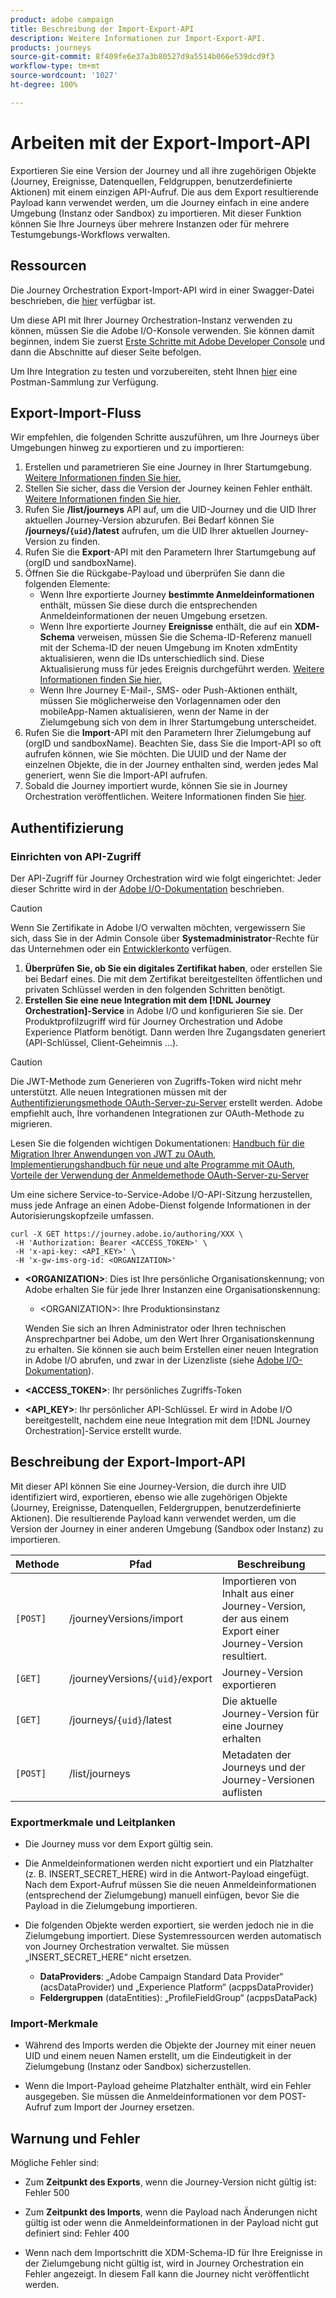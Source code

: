 ```yaml
---
product: adobe campaign
title: Beschreibung der Import-Export-API
description: Weitere Informationen zur Import-Export-API.
products: journeys
source-git-commit: 8f409fe6e37a3b80527d9a5514b066e539dcd9f3
workflow-type: tm+mt
source-wordcount: '1027'
ht-degree: 100%

---
```



# Arbeiten mit der Export-Import-API

Exportieren Sie eine Version der Journey und all ihre zugehörigen Objekte (Journey, Ereignisse, Datenquellen, Feldgruppen, benutzerdefinierte Aktionen) mit einem einzigen API-Aufruf. Die aus dem Export resultierende Payload kann verwendet werden, um die Journey einfach in eine andere Umgebung (Instanz oder Sandbox) zu importieren.
Mit dieser Funktion können Sie Ihre Journeys über mehrere Instanzen oder für mehrere Testumgebungs-Workflows verwalten.


## Ressourcen

Die Journey Orchestration Export-Import-API wird in einer Swagger-Datei beschrieben, die [hier](https://adobedocs.github.io/JourneyAPI/docs/) verfügbar ist.

Um diese API mit Ihrer Journey Orchestration-Instanz verwenden zu können, müssen Sie die Adobe I/O-Konsole verwenden. Sie können damit beginnen, indem Sie zuerst [Erste Schritte mit Adobe Developer Console](https://www.adobe.io/apis/experienceplatform/console/docs.html#!AdobeDocs/adobeio-console/master/getting-started.md) und dann die Abschnitte auf dieser Seite befolgen.

Um Ihre Integration zu testen und vorzubereiten, steht Ihnen [hier](https://raw.githubusercontent.com/AdobeDocs/JourneyAPI/master/postman-collections/Journey-Orchestration_Export-import-API_postman-collection.json) eine Postman-Sammlung zur Verfügung.


## Export-Import-Fluss

Wir empfehlen, die folgenden Schritte auszuführen, um Ihre Journeys über Umgebungen hinweg zu exportieren und zu importieren:

1. Erstellen und parametrieren Sie eine Journey in Ihrer Startumgebung. [Weitere Informationen finden Sie hier.](https://experienceleague.adobe.com/docs/journeys/using/building-journeys/about-journey-building/journey.html?lang=de)
1. Stellen Sie sicher, dass die Version der Journey keinen Fehler enthält. [Weitere Informationen finden Sie hier.](https://experienceleague.adobe.com/docs/journeys/using/building-journeys/testing-the-journey.html?lang=de)
1. Rufen Sie **/list/journeys** API auf, um die UID-Journey und die UID Ihrer aktuellen Journey-Version abzurufen. Bei Bedarf können Sie **/journeys/`{uid}`/latest** aufrufen, um die UID Ihrer aktuellen Journey-Version zu finden.
1. Rufen Sie die **Export**-API mit den Parametern Ihrer Startumgebung auf (orgID und sandboxName).
1. Öffnen Sie die Rückgabe-Payload und überprüfen Sie dann die folgenden Elemente:
   * Wenn Ihre exportierte Journey **bestimmte Anmeldeinformationen** enthält, müssen Sie diese durch die entsprechenden Anmeldeinformationen der neuen Umgebung ersetzen.
   * Wenn Ihre exportierte Journey **Ereignisse** enthält, die auf ein **XDM-Schema** verweisen, müssen Sie die Schema-ID-Referenz manuell mit der Schema-ID der neuen Umgebung im Knoten xdmEntity aktualisieren, wenn die IDs unterschiedlich sind. Diese Aktualisierung muss für jedes Ereignis durchgeführt werden. [Weitere Informationen finden Sie hier.](https://experienceleague.adobe.com/docs/journeys/using/events-journeys/experience-event-schema.html?lang=de)
   * Wenn Ihre Journey E-Mail-, SMS- oder Push-Aktionen enthält, müssen Sie möglicherweise den Vorlagennamen oder den mobileApp-Namen aktualisieren, wenn der Name in der Zielumgebung sich von dem in Ihrer Startumgebung unterscheidet.
1. Rufen Sie die **Import**-API mit den Parametern Ihrer Zielumgebung auf (orgID und sandboxName). Beachten Sie, dass Sie die Import-API so oft aufrufen können, wie Sie möchten. Die UUID und der Name der einzelnen Objekte, die in der Journey enthalten sind, werden jedes Mal generiert, wenn Sie die Import-API aufrufen.
1. Sobald die Journey importiert wurde, können Sie sie in Journey Orchestration veröffentlichen. Weitere Informationen finden Sie [hier](https://experienceleague.adobe.com/docs/journeys/using/building-journeys/publishing-the-journey.html?lang=de).


## Authentifizierung

### Einrichten von API-Zugriff

Der API-Zugriff für Journey Orchestration wird wie folgt eingerichtet: Jeder dieser Schritte wird in der [Adobe I/O-Dokumentation](https://www.adobe.io/authentication/auth-methods.html#!AdobeDocs/adobeio-auth/master/AuthenticationOverview/ServiceAccountIntegration.md) beschrieben.

>[!CAUTION]
>
>Wenn Sie Zertifikate in Adobe I/O verwalten möchten, vergewissern Sie sich, dass Sie in der Admin Console über <b>Systemadministrator</b>-Rechte für das Unternehmen oder ein [Entwicklerkonto](https://helpx.adobe.com/de/enterprise/using/manage-developers.html) verfügen.

1. **Überprüfen Sie, ob Sie ein digitales Zertifikat haben**, oder erstellen Sie bei Bedarf eines. Die mit dem Zertifikat bereitgestellten öffentlichen und privaten Schlüssel werden in den folgenden Schritten benötigt.
1. **Erstellen Sie eine neue Integration mit dem [!DNL Journey Orchestration]-Service** in Adobe I/O und konfigurieren Sie sie. Der Produktprofilzugriff wird für Journey Orchestration und Adobe Experience Platform benötigt. Dann werden Ihre Zugangsdaten generiert (API-Schlüssel, Client-Geheimnis …).

>[!CAUTION]
>
>Die JWT-Methode zum Generieren von Zugriffs-Token wird nicht mehr unterstützt. Alle neuen Integrationen müssen mit der [Authentifizierungsmethode OAuth-Server-zu-Server](https://experienceleague.adobe.com/docs/experience-platform/landing/platform-apis/api-authentication.html?lang=de#select-oauth-server-to-server) erstellt werden. Adobe empfiehlt auch, Ihre vorhandenen Integrationen zur OAuth-Methode zu migrieren.
>
>Lesen Sie die folgenden wichtigen Dokumentationen:
>[Handbuch für die Migration Ihrer Anwendungen von JWT zu OAuth](https://developer.adobe.com/developer-console/docs/guides/authentication/ServerToServerAuthentication/migration/),
>[Implementierungshandbuch für neue und alte Programme mit OAuth](https://developer.adobe.com/developer-console/docs/guides/authentication/ServerToServerAuthentication/implementation/),
>[Vorteile der Verwendung der Anmeldemethode OAuth-Server-zu-Server](https://developer.adobe.com/developer-console/docs/guides/authentication/ServerToServerAuthentication/migration/#why-oauth-server-to-server-credentials)


Um eine sichere Service-to-Service-Adobe I/O-API-Sitzung herzustellen, muss jede Anfrage an einen Adobe-Dienst folgende Informationen in der Autorisierungskopfzeile umfassen.

```
curl -X GET https://journey.adobe.io/authoring/XXX \
 -H 'Authorization: Bearer <ACCESS_TOKEN>' \
 -H 'x-api-key: <API_KEY>' \
 -H 'x-gw-ims-org-id: <ORGANIZATION>'
```

* **&lt;ORGANIZATION>**: Dies ist Ihre persönliche Organisationskennung; von Adobe erhalten Sie für jede Ihrer Instanzen eine Organisationskennung:

   * &lt;ORGANIZATION>: Ihre Produktionsinstanz

  Wenden Sie sich an Ihren Administrator oder Ihren technischen Ansprechpartner bei Adobe, um den Wert Ihrer Organisationskennung zu erhalten. Sie können sie auch beim Erstellen einer neuen Integration in Adobe I/O abrufen, und zwar in der Lizenzliste (siehe [Adobe I/O-Dokumentation](https://www.adobe.io/authentication.html)).

* **&lt;ACCESS_TOKEN>**: Ihr persönliches Zugriffs-Token

* **&lt;API_KEY>**: Ihr persönlicher API-Schlüssel. Er wird in Adobe I/O bereitgestellt, nachdem eine neue Integration mit dem [!DNL Journey Orchestration]-Service erstellt wurde.



## Beschreibung der Export-Import-API

Mit dieser API können Sie eine Journey-Version, die durch ihre UID identifiziert wird, exportieren, ebenso wie alle zugehörigen Objekte (Journey, Ereignisse, Datenquellen, Feldergruppen, benutzerdefinierte Aktionen).
Die resultierende Payload kann verwendet werden, um die Version der Journey in einer anderen Umgebung (Sandbox oder Instanz) zu importieren.

| Methode | Pfad | Beschreibung |
|---|---|---|
| `[POST]` | /journeyVersions/import | Importieren von Inhalt aus einer Journey-Version, der aus einem Export einer Journey-Version resultiert. |
| `[GET]` | /journeyVersions/`{uid}`/export | Journey-Version exportieren |
| `[GET]` | /journeys/`{uid}`/latest | Die aktuelle Journey-Version für eine Journey erhalten |
| `[POST]` | /list/journeys | Metadaten der Journeys und der Journey-Versionen auflisten |


### Exportmerkmale und Leitplanken

* Die Journey muss vor dem Export gültig sein.

* Die Anmeldeinformationen werden nicht exportiert und ein Platzhalter (z. B. INSERT_SECRET_HERE) wird in die Antwort-Payload eingefügt.
Nach dem Export-Aufruf müssen Sie die neuen Anmeldeinformationen (entsprechend der Zielumgebung) manuell einfügen, bevor Sie die Payload in die Zielumgebung importieren.

* Die folgenden Objekte werden exportiert, sie werden jedoch nie in die Zielumgebung importiert. Diese Systemressourcen werden automatisch von Journey Orchestration verwaltet. Sie müssen „INSERT_SECRET_HERE“ nicht ersetzen.
   * **DataProviders**:  „Adobe Campaign Standard Data Provider“ (acsDataProvider) und „Experience Platform“ (acppsDataProvider)
   * **Feldergruppen** (dataEntities): „ProfileFieldGroup“ (acppsDataPack)



### Import-Merkmale

* Während des Imports werden die Objekte der Journey mit einer neuen UID und einem neuen Namen erstellt, um die Eindeutigkeit in der Zielumgebung (Instanz oder Sandbox) sicherzustellen.

* Wenn die Import-Payload geheime Platzhalter enthält, wird ein Fehler ausgegeben. Sie müssen die Anmeldeinformationen vor dem POST-Aufruf zum Import der Journey ersetzen.

## Warnung und Fehler

Mögliche Fehler sind:

* Zum **Zeitpunkt des Exports**, wenn die Journey-Version nicht gültig ist: Fehler 500

* Zum **Zeitpunkt des Imports**, wenn die Payload nach Änderungen nicht gültig ist oder wenn die Anmeldeinformationen in der Payload nicht gut definiert sind: Fehler 400

* Wenn nach dem Importschritt die XDM-Schema-ID für Ihre Ereignisse in der Zielumgebung nicht gültig ist, wird in Journey Orchestration ein Fehler angezeigt. In diesem Fall kann die Journey nicht veröffentlicht werden.